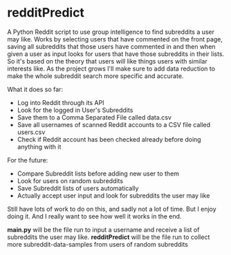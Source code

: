 # redditPredict
A Python Reddit script to use group intelligence to find subreddits a user may like. Works by selecting users that have commented on the front page, saving all subreddits that those users have commented in and then when given a user as input looks for users that have those subreddits in their lists. So it's based on the theory that users will like things users with similar interests like. As the project grows I'll make sure to add data reduction to make the whole subreddit search more specific and accurate. 

What it does so far:
- Log into Reddit through its API
- Look for the logged in User's Subreddits
- Save them to a Comma Separated File called data.csv
- Save all usernames of scanned Reddit accounts to a CSV file called users.csv
- Check if Reddit account has been checked already before doing anything with it

For the future:
- Compare Subreddit lists before adding new user to them
- Look for users on random subreddits
- Save Subreddit lists of users automatically
- Actually accept user input and look for subreddits the user may like

Still have lots of work to do on this, and sadly not a lot of time. But I enjoy doing it. And I really want to see how well it works in the end. 



**main.py** will be the file run to input a username and receive a list of subreddits the user may like. 
**redditPredict** will be the file run to collect more subreddit-data-samples from users of random subreddits
